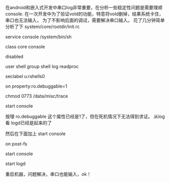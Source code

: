 在android和嵌入式开发中串口log非常重要，在分析一些稳定性问题是需要理顺console. 在一次开发中为了验证vold的功能，特意将vold删掉，结果系统卡住，串口也无法输入， 为了不影响后面的调试，需要解决串口输入。 花了几分钟简单分析了下 system/core/rootdir/init.rc

service console /system/bin/sh 

class core console  

disabled 

 user shell group shell log readproc 

 seclabel u:rshells0 

 on property:ro.debuggable=1 

 chmod 0773 /data/misc/trace 

 start console

按理 ro.debuggable 这个属性已经是1了，但在死机情况下无法得到求证。 从log看 logd已经是起来的了

 然后在下面加上 start console

on post-fs

start console

 start logd 
 
 重启机器，问题解决，串口也能输入，ok！
